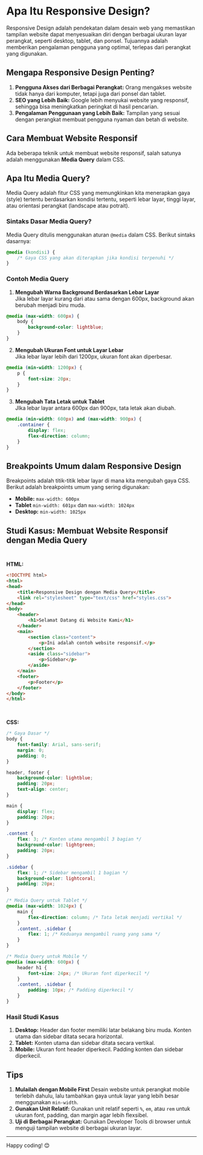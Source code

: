 # Apa Itu Responsive Design?
Responsive Design adalah pendekatan dalam desain web yang memastikan tampilan website dapat menyesuaikan diri dengan berbagai ukuran layar perangkat, seperti desktop, tablet, dan ponsel. Tujuannya adalah memberikan pengalaman pengguna yang optimal, terlepas dari perangkat yang digunakan.

## Mengapa Responsive Design Penting?
1. **Pengguna Akses dari Berbagai Perangkat:** Orang mengakses website tidak hanya dari komputer, tetapi juga dari ponsel dan tablet.
2. **SEO yang Lebih Baik:** Google lebih menyukai website yang responsif, sehingga bisa meningkatkan peringkat di hasil pencarian.
3. **Pengalaman Penggunaan yang Lebih Baik:** Tampilan yang sesuai dengan perangkat membuat pengguna nyaman dan betah di website.

## Cara Membuat Website Responsif
Ada beberapa teknik untuk membuat website responsif, salah satunya adalah menggunakan **Media Query** dalam CSS.

## Apa Itu Media Query?
Media Query adalah fitur CSS yang memungkinkan kita menerapkan gaya (style) tertentu berdasarkan kondisi tertentu, seperti lebar layar, tinggi layar, atau orientasi perangkat (landscape atau potrait).

### Sintaks Dasar Media Query?
Media Query ditulis menggunakan aturan `@media` dalam CSS. Berikut sintaks dasarnya:
```css
@media (kondisi) {
    /* Gaya CSS yang akan diterapkan jika kondisi terpenuhi */
}
```

### Contoh Media Query
1. **Mengubah Warna Background Berdasarkan Lebar Layar**<br>
Jika lebar layar kurang dari atau sama dengan 600px, background akan berubah menjadi biru muda. 
```css
@media (max-width: 600px) {
    body {
        background-color: lightblue;
    }
}
```

2. **Mengubah Ukuran Font untuk Layar Lebar**<br>
Jika lebar layar lebih dari 1200px, ukuran font akan diperbesar.
```css
@media (min-width: 1200px) {
    p {
        font-size: 20px;
    }
}
```

3. **Mengubah Tata Letak untuk Tablet**<br>
JIka lebar layar antara 600px dan 900px, tata letak akan diubah.
```css
@media (min-width: 600px) and (max-width: 900px) {
    .container {
        display: flex;
        flex-direction: column;
    }
}
```

## Breakpoints Umum dalam Responsive Design
Breakpoints adalah titik-titik lebar layar di mana kita mengubah gaya CSS. Berikut adalah breakpoints umum yang sering digunakan:
- **Mobile:** `max-width: 600px`
- **Tablet** `min-width: 601px` dan `max-width: 1024px`
- **Desktop:** `min-width: 1025px`

## Studi Kasus: Membuat Website Responsif dengan Media Query<br><br>

**HTML:**
```html
<!DOCTYPE html>
<html>
<head>
    <title>Responsive Design dengan Media Query</title>
    <link rel="stylesheet" type="text/css" href="styles.css">
</head>
<body>
    <header>
        <h1>Selamat Datang di Website Kami</h1>
    </header>
    <main>
        <section class="content">
            <p>Ini adalah contoh website responsif.</p>
        </section>
        <aside class="sidebar">
            <p>Sidebar</p>
        </aside>
    </main>
    <footer>
        <p>Footer</p>
    </footer>
</body>
</html>
```
<br>

**CSS:**
```css
/* Gaya Dasar */
body {
    font-family: Arial, sans-serif;
    margin: 0;
    padding: 0;
}

header, footer {
    background-color: lightblue;
    padding: 20px;
    text-align: center;
}

main {
    display: flex;
    padding: 20px;
}

.content {
    flex: 3; /* Konten utama mengambil 3 bagian */
    background-color: lightgreen;
    padding: 20px;
}

.sidebar {
    flex: 1; /* Sidebar mengambil 1 bagian */
    background-color: lightcoral;
    padding: 20px;
}

/* Media Query untuk Tablet */
@media (max-width: 1024px) {
    main {
        flex-direction: column; /* Tata letak menjadi vertikal */
    }
    .content, .sidebar {
        flex: 1; /* Keduanya mengambil ruang yang sama */
    }
}

/* Media Query untuk Mobile */
@media (max-width: 600px) {
    header h1 {
        font-size: 24px; /* Ukuran font diperkecil */
    }
    .content, .sidebar {
        padding: 10px; /* Padding diperkecil */
    }
}
```
### Hasil Studi Kasus
1. **Desktop:** Header dan footer memiliki latar belakang biru muda. Konten utama dan sidebar ditata secara horizontal.
2. **Tablet:** Konten utama dan sidebar ditata secara vertikal.
3. **Mobile:** Ukuran font header diperkecil. Padding konten dan sidebar diperkecil.

## Tips
1. **Mulailah dengan Mobile First** Desain website untuk perangkat mobile terlebih dahulu, lalu tambahkan gaya untuk layar yang lebih besar menggunakan `min-width`.
2. **Gunakan Unit Relatif:** Gunakan unit relatif seperti `%`, `em`, atau `rem` untuk ukuran font, padding, dan margin agar lebih flexsibel.
3. **Uji di Berbagai Perangkat:** Gunakan Developer Tools di browser untuk menguji tampilan website di berbagai ukuran layar.

---

Happy coding! 😊
